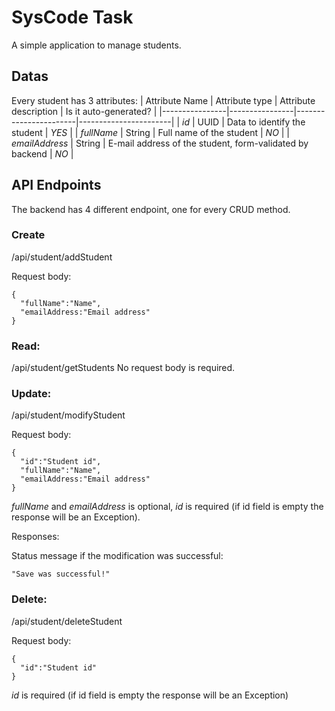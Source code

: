# SysCode Task

A simple application to manage students.

## Datas

Every student has 3 attributes:
| Attribute Name | Attribute type | Attribute description | Is it auto-generated? |
|----------------|----------------|-----------------------|-----------------------|
| *id*   | UUID | Data to identify the student | *YES* |
| *fullName*   | String | Full name of the student | *NO* |
| *emailAddress*   | String | E-mail address of the student, form-validated by backend | *NO* |

## API Endpoints

The backend has 4 different endpoint, one for every CRUD method.

### Create
/api/student/addStudent

Request body:
```
{
  "fullName":"Name",
  "emailAddress:"Email address"
}
```

### Read: 
/api/student/getStudents
No request body is required.

### Update: 
/api/student/modifyStudent

Request body:
```
{
  "id":"Student id",
  "fullName":"Name",
  "emailAddress:"Email address"
}
```
*fullName* and *emailAddress* is optional, *id* is required (if id field is empty the response will be an Exception).

Responses:

Status message if the modification was successful:
```
"Save was successful!"
```

### Delete: 
/api/student/deleteStudent

Request body:
```
{
  "id":"Student id"
}
```
*id* is required (if id field is empty the response will be an Exception)
